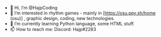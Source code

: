- 👋 Hi, I’m @HajpCoding
- 👀 I’m interested in rhythm games - mainly in [https://osu.ppy.sh/home (osu)] , graphic design, coding, new technologies.
- 🌱 I’m currently learning Python language, some HTML stuff.
- 📫 How to reach me: Discord: Hajp#2283
